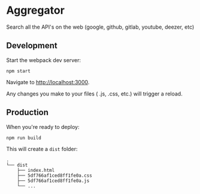 
# Aggregator

Search all the API's on the web (google, github, gitlab, youtube, deezer, etc)

## Development

Start the webpack dev server:

    npm start

Navigate to <http://localhost:3000>.

Any changes you make to your files ( .js, .css, etc.) will trigger a reload.

## Production

When you're ready to deploy:

    npm run build

This will create a `dist` folder:

    .
    └── dist
        ├── index.html
        ├── 5df766af1ced8ff1fe0a.css
        ├── 5df766af1ced8ff1fe0a.js
        └── ...
